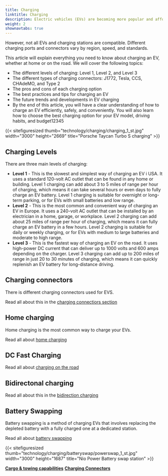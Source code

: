 ```yaml
---
title: Charging
linktitle: Charging
description: Electric vehicles (EVs) are becoming more popular and affordable but require a different refueling method than conventional cars. Instead of filling up a gas tank, EVs must plug into a charging station and recharge their batteries. 
weight: 2
shownavtabs: true
---
```

<!-- markdownlint-disable MD033 -->

However, not all EVs and charging stations are compatible. Different charging ports and connectors vary by region, speed, and standards.

This article will explain everything you need to know about charging an EV, whether at home or on the road. We will cover the following topics:

- The different levels of charging: Level 1, Level 2, and Level 3
- The different types of charging connectors: J1772, Tesla, CCS, CHAdeMO, and Type 2
- The pros and cons of each charging option
- The best practices and tips for charging an EV
- The future trends and developments in EV charging
- By the end of this article, you will have a clear understanding of how to charge an EV efficiently, safely, and conveniently. You will also learn how to choose the best charging option for your EV model, driving habits, and budget12345

{{< sitefiguresized thumb="technology/charging/charging_1_st.jpg" width="3000" height="2669" title="Porsche Taycan Turbo S charging" >}}

## Charging Levels

There are three main levels of charging:

- **Level 1** - This is the slowest and simplest way of charging an EV i USA. It uses a standard 120-volt AC outlet that can be found in any home or building. Level 1 charging can add about 3 to 5 miles of range per hour of charging, which means it can take several hours or even days to fully charge an EV battery. Level 1 charging is suitable for overnight or long-term parking, or for EVs with small batteries and low range.
- **Level 2** - This is the most common and convenient way of charging an EV in Europe. It uses a 240-volt AC outlet that can be installed by an electrician in a home, garage, or workplace. Level 2 charging can add about 25 miles of range per hour of charging, which means it can fully charge an EV battery in a few hours. Level 2 charging is suitable for daily or weekly charging, or for EVs with medium to large batteries and moderate to high range.
- **Level 3** - This is the fastest way of charging an EV on the road. It uses high-power DC current that can deliver up to 1000 volts and 600 amps depending on the charger. Level 3 charging can add up to 200 miles of range in just 20 to 30 minutes of charging, which means it can quickly replenish an EV battery for long-distance driving. 

## Charging connectors

There is different charging connectors used for EVS.

Read all about this in the [charging connectiors section](connectors)

## Home charging

Home charging is the most common way to charge your EVs. 

Read all about [home charging](homecharging)

## DC Fast Charging

Read all about [charging on the road](dcfastcharging)

## Bidirectonal charging

Read all about this in the [bidirection charging](bidirectional)

## Battery Swapping

Battery swapping is a method of charging EVs that involves replacing the depleted battery with a fully charged one at a dedicated station.

Read all about [battery swapping](batteryswap)

{{< sitefiguresized thumb="technology/charging/batteryswap/powerswap_1_st.jpg" width="3000" height="1687" title="Nio Power Battery swap station" >}}


<div class="mt-3 mb-3">
    <a href="../cargoandtowing/" class="text-decoration-none text-black"><strong><i class="bi-arrow-left"></i> Cargo & towing capabilities</strong></a>
    <a href="connectors/" class="text-decoration-none text-black float-end"><strong>Charging Connectors <i class="bi-arrow-right"></i></strong></a>
</div>
